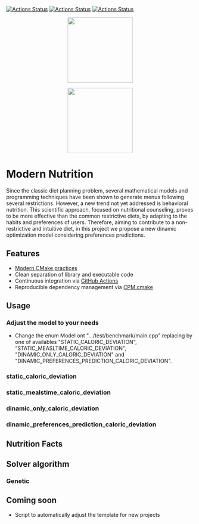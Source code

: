 [![Actions Status](https://github.com/TheLartians/ModernCppStarter/workflows/MacOS/badge.svg)](https://github.com/glauberss2007/modern-nutrition/actions)
[![Actions Status](https://github.com/TheLartians/ModernCppStarter/workflows/Windows/badge.svg)](https://github.com/glauberss2007/modern-nutrition/actions/actions)
[![Actions Status](https://github.com/TheLartians/ModernCppStarter/workflows/Ubuntu/badge.svg)](https://github.com/glauberss2007/modern-nutrition/actions/actions)

<p align="center">
  <img src="https://repository-images.githubusercontent.com/254842585/4dfa7580-7ffb-11ea-99d0-46b8fe2f4170" height="175" width="auto" />
</p>

<p align="center">
  <img src="https://repository-images.githubusercontent.com/254842585/4dfa7580-7ffb-11ea-99d0-46b8fe2f4170" height="175" width="auto" />
</p>

# Modern Nutrition

Since the classic diet planning problem, several mathematical models and programming techniques have been shown to generate menus following several restrictions. However, a new trend not yet addressed is behavioral nutrition. This scientific approach, focused on nutritional counseling, proves to be more effective than the common restrictive diets, by adapting to the habits and preferences of users. Therefore, aiming to contribute to a non-restrictive and intuitive diet, in this project we propose a new dinamic optimization model considering preferences predictions.

## Features

- [Modern CMake practices](https://pabloariasal.github.io/2018/02/19/its-time-to-do-cmake-right/)
- Clean separation of library and executable code
- Continuous integration via [GitHub Actions](https://help.github.com/en/actions/)
- Reproducible dependency management via [CPM.cmake](https://github.com/TheLartians/CPM.cmake)

## Usage

### Adjust the model to your needs

- Change the enum Model ont ".../test/benchmark/main.cpp" replacing by one of availables "STATIC_CALORIC_DEVIATION", "STATIC_MEASLTIME_CALORIC_DEVIATION", "DINAMIC_ONLY_CALORIC_DEVIATION" and "DINAMIC_PREFERENCES_PREDICTION_CALORIC_DEVIATION".

### static_caloric_deviation

### static_mealstime_caloric_deviation

### dinamic_only_caloric_deviation

### dinamic_preferences_prediction_caloric_deviation

## Nutrition Facts

## Solver algorithm 

### Genetic

## Coming soon
- Script to automatically adjust the template for new projects
